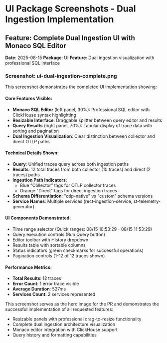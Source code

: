 # UI Package Screenshots - Dual Ingestion Implementation

## Feature: Complete Dual Ingestion UI with Monaco SQL Editor

**Date**: 2025-08-15
**Package**: UI
**Feature**: Dual ingestion visualization with professional SQL interface

### Screenshot: ui-dual-ingestion-complete.png

This screenshot demonstrates the completed UI implementation showing:

#### Core Features Visible:
- **Monaco SQL Editor** (left panel, 30%): Professional SQL editor with ClickHouse syntax highlighting
- **Resizable Interface**: Draggable splitter between query editor and results
- **Query Results** (right panel, 70%): Tabular display of trace data with sorting and pagination
- **Dual Ingestion Visualization**: Clear distinction between collector and direct OTLP paths

#### Technical Details Shown:
- **Query**: Unified traces query across both ingestion paths
- **Results**: 12 total traces from both collector (10 traces) and direct (2 traces) paths
- **Ingestion Path Indicators**: 
  - Blue "Collector" tags for OTLP collector traces
  - Orange "Direct" tags for direct ingestion traces
- **Schema Differentiation**: "otlp-native" vs "custom" schema versions
- **Service Names**: Multiple services (rect-ingestion-service, st-telemetry-generator)

#### UI Components Demonstrated:
- Time range selector (Quick ranges: 08/15 10:53:29 - 08/15 11:53:29)
- Query execution controls (Run Query button)
- Editor toolbar with History dropdown
- Results table with sortable columns
- Status indicators (green checkmarks for successful operations)
- Pagination controls (1-12 of 12 traces shown)

#### Performance Metrics:
- **Total Results**: 12 traces
- **Error Count**: 1 error trace visible
- **Average Duration**: 527ms
- **Services Count**: 2 services represented

This screenshot serves as the hero image for the PR and demonstrates the successful implementation of all requested features:
- Resizable panels with professional drag-to-resize functionality
- Complete dual ingestion architecture visualization
- Monaco editor integration with ClickHouse support
- Query history and formatting capabilities